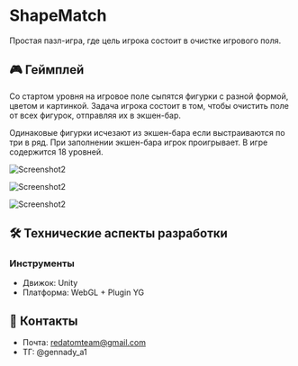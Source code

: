 # ShapeMatch
Простая пазл-игра, где цель игрока состоит в очистке игрового поля.

## 🎮 Геймплей
Со стартом уровня на игровое поле сыпятся фигурки с разной формой, цветом и картинкой.
Задача игрока состоит в том, чтобы очистить поле от всех фигурок, отправляя их в 
экшен-бар. 

Одинаковые фигурки исчезают из экшен-бара если выстраиваются по три в ряд. 
При заполнении экшен-бара игрок проигрывает. В игре содержится 18 уровней.

![Screenshot2](https://sun9-64.userapi.com/impg/qVHtdtCCV_q84UkRemPgYgTLQojFjjQvmFdVfg/KE6wgS0hegY.jpg?size=434x892&quality=95&sign=45d1fd70c7ee28dc534dcb6620b90529&type=album)

![Screenshot2](https://sun9-47.userapi.com/impg/j2awjNqMxY4Vtv5hCTWT3HyVUpC9hP_Z-5bnHA/uP1eB18TmnU.jpg?size=429x885&quality=95&sign=2ca4c68356ff4e74662769971a19be33&type=album)

![Screenshot2](https://sun9-6.userapi.com/impg/RP2DRZKht9Qi6sGy9qlavUUEEx2a15h4-BFHOw/bN7ZGm1TbVw.jpg?size=431x885&quality=95&sign=d21efb4bf2d3db64ab5196ba4a8fbf17&type=album)

## 🛠 Технические аспекты разработки
### Инструменты
- Движок: Unity
- Платформа: WebGL + Plugin YG

## 💬 Контакты
- Почта: redatomteam@gmail.com
- ТГ: @gennady_a1
